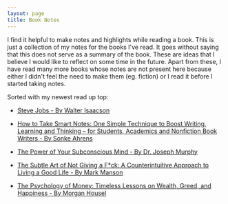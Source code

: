 ```yaml
---
layout: page
title: Book Notes
---
```


I find it helpful to make notes and highlights while reading a book. This is just a collection of my notes for the books I've read. It goes without 
saying that this does not serve as a summary of the book. These are ideas that I believe I would like to reflect on some time in the future. Apart from these, 
I have read many more books whose notes are not present here because either I didn't feel the need to make them (eg. fiction) or I read it before I started 
taking notes.

Sorted with my newest read up top:

- [Steve Jobs - By Walter Isaacson](https://jashrathod.github.io/book-blog/2021/10/05/steve-jobs/)

- [How to Take Smart Notes: One Simple Technique to Boost Writing, Learning and Thinking – for Students, Academics and Nonfiction Book Writers - By Sonke Ahrens](https://jashrathod.github.io/book-blog/2021/08/30/how-to-take-smart-notes/)

- [The Power of Your Subconscious Mind - By Dr. Joseph Murphy](https://jashrathod.github.io/book-blog/2021/08/29/the-power-of-your-subconscious-mind/)

- [The Subtle Art of Not Giving a F*ck: A Counterintuitive Approach to Living a Good Life - By Mark Manson](https://jashrathod.github.io/book-blog/2021/07/01/the-subtle-art/)

- [The Psychology of Money: Timeless Lessons on Wealth, Greed, and Happiness - By Morgan Housel](https://jashrathod.github.io/book-blog/2021/06/04/the-psychology-of-money/)
